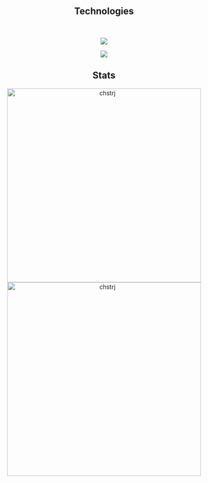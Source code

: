 <div align="center">
</div>
  <div align="center">
  <h2>Technologies</h2> 
  <br>
  <p align="center">
   <a href="https://skillicons.dev">
     <img src="https://skillicons.dev/icons?i=tailwind,react,nextjs,git,mysql,typescript,javascript,docker" />
   </a>
 </p>
  <p align="center">
   <a href="https://skillicons.dev">
     <img src="https://skillicons.dev/icons?i=nodejs,express,php,laravel,python,django,mongodb,postman"/>
   </a>
 </p>
 </div>

<h2 align="center">Stats</h2>
<p align="center">
<img width="450" src="https://github-readme-stats.vercel.app/api?username=chstrj&count_private=true&show_icons=true&theme=react&hide_border=true" alt="chstrj" />
<img width="450" src="https://github-readme-streak-stats.herokuapp.com?user=chstrj&theme=buefy&hide_border=true" alt="chstrj" />
</p>






